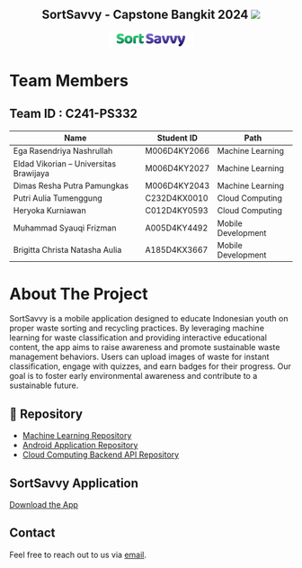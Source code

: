 <div align="center">
  <h2>
    SortSavvy - Capstone Bangkit 2024 <img src="https://media.giphy.com/media/hvRJCLFzcasrR4ia7z/giphy.gif" width="25px">
  </h2>
</div>
<div align="center">
  <a href="https://github.com/SortSavvy-C241-PS332/">
    <img src="https://github.com/SortSavvy-C241-PS332/.github/blob/main/profile/Textmark%20logo.png" alt="Logo" width="150">
  </a>
</div>

# Team Members
## Team ID : C241-PS332

| Name                   | Student ID  | Path               |
|------------------------|-------------|--------------------|
| Ega Rasendriya Nashrullah        | M006D4KY2066 | Machine Learning   |
| Eldad Vikorian – Universitas Brawijaya | M006D4KY2027 | Machine Learning   |
| Dimas Resha Putra Pamungkas        | M006D4KY2043 | Machine Learning   |
| Putri Aulia Tumenggung   | C232D4KX0010 | Cloud Computing    |
| Heryoka Kurniawan             | C012D4KY0593 | Cloud Computing    |
| Muhammad Syauqi Frizman       | A005D4KY4492 | Mobile Development |
| Brigitta Christa Natasha Aulia       | A185D4KX3667 | Mobile Development |

# About The Project

SortSavvy is a mobile application designed to educate Indonesian youth on proper waste sorting and recycling practices. By leveraging machine learning for waste classification and providing interactive educational content, the app aims to raise awareness and promote sustainable waste management behaviors. Users can upload images of waste for instant classification, engage with quizzes, and earn badges for their progress. Our goal is to foster early environmental awareness and contribute to a sustainable future.

## 📁 Repository

- [Machine Learning Repository](https://github.com/SortSavvy-C241-PS332/SortSavvy_MachineLearning)
- [Android Application Repository](https://github.com/SortSavvy-C241-PS332/SortSavvy_Mobile)
- [Cloud Computing Backend API Repository](https://github.com/SortSavvy-C241-PS332/SortSavvy_BackendCloudComputing)

## SortSavvy Application

[Download the App](https://drive.google.com/drive/folders/1PnB6N0ouw3_fDcdHn9yJqjj-UV6J1f0-?usp=sharing)

## Contact

Feel free to reach out to us via [email](mailto:C241-PS332@bangkit.academy).

